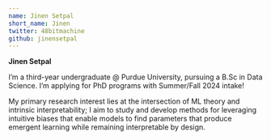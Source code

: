 ```yaml
---
name: Jinen Setpal
short_name: Jinen
twitter: 48bitmachine
github: jinensetpal
---
```


**Jinen Setpal** 

I’m a third-year undergraduate @ Purdue University, pursuing a B.Sc in Data Science. I’m applying for PhD programs with Summer/Fall 2024 intake!

My primary research interest lies at the intersection of ML theory and intrinsic interpretability; I aim to study and develop methods for leveraging intuitive biases that enable models to find parameters that produce emergent learning while remaining interpretable by design.

